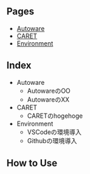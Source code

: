 ## Pages

- [Autoware](./Autoware)
- [CARET](./CARET)
- [Environment](./Environment)

## Index
- Autoware
  - AutowareのOO
  - AutowareのXX
- CARET
  - CARETのhogehoge
- Environment
  - VSCodeの環境導入
  - Githubの環境導入

## How to Use

